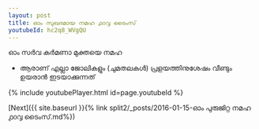 ```yaml
---
layout: post
title: ഓം സുഖദമായ നമഹ ൧൦൮ ടൈംസ്
youtubeId: hc2q8_WVgQU
---
```

 
 
 ഓം സർവ കർമണാ മുക്തയെ നമഹ 
 
 -  ആരാണ് എല്ലാ ജോലികളും (ചുമതലകൾ) പ്രളയത്തിനുശേഷം വീണ്ടും ഉയരാൻ ഇടയാക്കുന്നത് 
 
  
 
  
 
 
 
 
 
 


{% include youtubePlayer.html id=page.youtubeId %}
 
[Next]({{ site.baseurl }}{% link  split2/_posts/2016-01-15-ഓം പുരുജിറ്റ നമഹ ൧൦൮ ടൈംസ്.md%})
 
